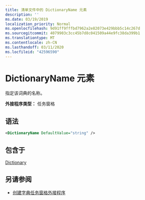 ```yaml
---
title: 清单文件中的 DictionaryName 元素
description: ''
ms.date: 03/19/2019
localization_priority: Normal
ms.openlocfilehash: 9d91ff9fffbd7962a2e82073e429bbb5c14c267d
ms.sourcegitcommit: 4079903c3cc45b7d8c041509a44e9fc38da399b1
ms.translationtype: MT
ms.contentlocale: zh-CN
ms.lasthandoff: 03/11/2020
ms.locfileid: "42596590"
---
```

# <a name="dictionaryname-element"></a>DictionaryName 元素

指定该词典的名称。

**外接程序类型：** 任务窗格

## <a name="syntax"></a>语法

```XML
<DictionaryName DefaultValue="string" />
```

## <a name="contained-in"></a>包含于

[Dictionary](dictionary.md)

## <a name="see-also"></a>另请参阅

- [创建字典任务窗格外接程序](../../word/dictionary-task-pane-add-ins.md)
